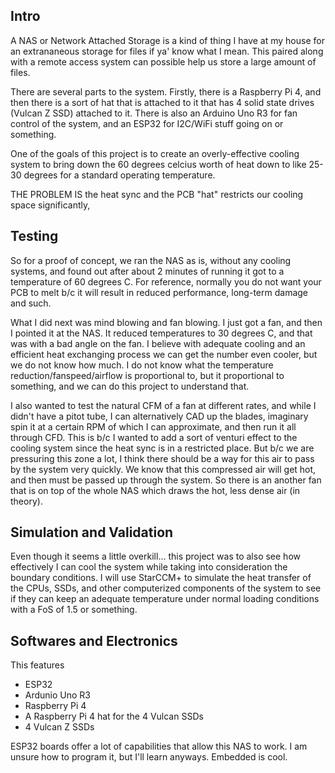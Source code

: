 ## Intro

A NAS or Network Attached Storage is a kind of thing I have at my house for an extrananeous storage for files if ya' know what I mean. This paired along with a remote access system can possible help us store a large amount of files. 

There are several parts to the system. Firstly, there is a Raspberry Pi 4, and then there is a sort of hat that is attached to it that has 4 solid state drives (Vulcan Z SSD) attached to it.
There is also an Arduino Uno R3 for fan control of the system, and an ESP32 for I2C/WiFi stuff going on or something. 

One of the goals of this project is to create an overly-effective cooling system to bring down the 60 degrees celcius worth of heat down to like 25-30 degrees for a standard operating temperature. 

THE PROBLEM IS the heat sync and the PCB "hat" restricts our cooling space significantly, 

## Testing 

So for a proof of concept, we ran the NAS as is, without any cooling systems, and found out after about 2 minutes of running it got to a temperature of 60 degrees C. 
For reference, normally you do not want your PCB to melt b/c it will result in reduced performance, long-term damage and such.

What I did next was mind blowing and fan blowing. I just got a fan, and then I pointed it at the NAS. It reduced temperatures to 30 degrees C, and that was with a bad angle on the fan. I believe with adequate cooling and an efficient heat exchanging process we can get the number even cooler, but we do not know how much. I do not know what the temperature reduction/fanspeed/airflow is proportional to, but it proportional to something, and we can do this project to understand that. 

I also wanted to test the natural CFM of a fan at different rates, and while I didn't have a pitot tube, I can alternatively CAD up the blades, imaginary spin it at a certain RPM of which I can approximate, and then run it all through CFD. 
This is b/c I wanted to add a sort of venturi effect to the cooling system since the heat sync is in a restricted place. But b/c we are pressuring this zone a lot, I think there should be a way for this air to pass by the system very quickly. We know that this compressed air will get hot, and then must be passed up through the system. So there is an another fan that is on top of the whole NAS which draws the hot, less dense air (in theory). 

## Simulation and Validation 

Even though it seems a little overkill... this project was to also see how effectively I can cool the system while taking into consideration the boundary conditions. I will use StarCCM+ to simulate the heat transfer of the CPUs, SSDs, and other computerized components of the system to see if they can keep an adequate temperature under normal loading conditions with a FoS of 1.5 or something. 

## Softwares and Electronics 

This features 
- ESP32
- Ardunio Uno R3
- Raspberry Pi 4
- A Raspberry Pi 4 hat for the 4 Vulcan SSDs
- 4 Vulcan Z SSDs

ESP32 boards offer a lot of capabilities that allow this NAS to work. I am unsure how to program it, but I'll learn anyways. Embedded is cool. 
